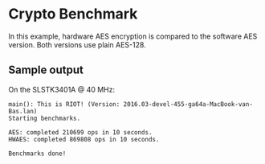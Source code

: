 # Crypto Benchmark

In this example, hardware AES encryption is compared to the software AES version. Both versions use plain AES-128.

## Sample output
On the SLSTK3401A @ 40 MHz:

```
main(): This is RIOT! (Version: 2016.03-devel-455-ga64a-MacBook-van-Bas.lan)
Starting benchmarks.

AES: completed 210699 ops in 10 seconds.
HWAES: completed 869808 ops in 10 seconds.

Benchmarks done!
```
